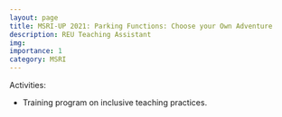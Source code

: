 ```yaml
---
layout: page
title: MSRI-UP 2021: Parking Functions: Choose your Own Adventure
description: REU Teaching Assistant 
img: 
importance: 1
category: MSRI
---
```



<p>
Activities:
<ul style="list-style-type:disc;">
<li>
	Training program on inclusive teaching practices.
</li>
</ul>
</p>